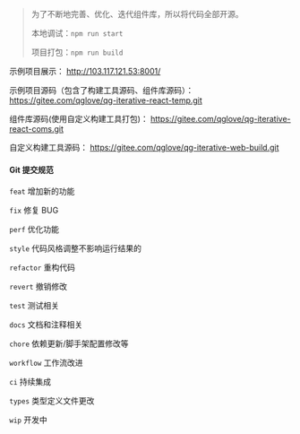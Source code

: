 > 为了不断地完善、优化、迭代组件库，所以将代码全部开源。
> 
> 本地调试：`npm run start`
> 
> 项目打包：`npm run build`

示例项目展示：
http://103.117.121.53:8001/

示例项目源码（包含了构建工具源码、组件库源码）：
https://gitee.com/qglove/qg-iterative-react-temp.git

组件库源码(使用自定义构建工具打包)：
https://gitee.com/qglove/qg-iterative-react-coms.git

自定义构建工具源码：
https://gitee.com/qglove/qg-iterative-web-build.git

#### Git 提交规范

`feat` 增加新的功能

`fix` 修复 BUG

`perf` 优化功能

`style` 代码风格调整不影响运行结果的

`refactor` 重构代码

`revert` 撤销修改

`test` 测试相关

`docs` 文档和注释相关

`chore` 依赖更新/脚手架配置修改等

`workflow` 工作流改进

`ci` 持续集成

`types` 类型定义文件更改

`wip` 开发中
